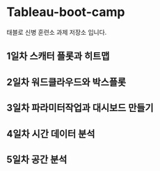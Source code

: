 # Tableau-boot-camp
태블로 신병 훈련소 과제 저장소 입니다.
## 1일차 스캐터 플롯과 히트맵
## 2일차 워드클라우드와 박스플롯
## 3일차 파라미터작업과 대시보드 만들기
## 4일차 시간 데이터 분석
## 5일차 공간 분석
